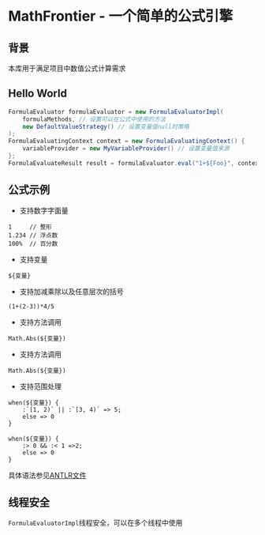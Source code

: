 # MathFrontier - 一个简单的公式引擎

## 背景

本库用于满足项目中数值公式计算需求

## Hello World
```java
FormulaEvaluator formulaEvaluator = new FormulaEvaluatorImpl(
    formulaMethods, // 设置可以在公式中使用的方法
    new DefaultValueStrategy() // 设置变量值null时策略
);
FormulaEvaluatingContext context = new FormulaEvaluatingContext() {
    variableProvider = new MyVariableProvider() // 设置变量值来源
};
FormulaEvaluateResult result = formulaEvaluator.eval("1+${Foo}", context);
```

## 公式示例

* 支持数字字面量
```
1     // 整形
1.234 // 浮点数
100%  // 百分数
```

* 支持变量
```
${变量}
```

* 支持加减乘除以及任意层次的括号
```
(1+(2-3))*4/5
```

* 支持方法调用
```
Math.Abs(${变量})
```

* 支持方法调用
```
Math.Abs(${变量})
```

* 支持范围处理
```
when(${变量}) {
    :`[1, 2)` || :`[3, 4)` => 5;
    else => 0
}
```
```
when(${变量}) {
    :> 0 && :< 1 =>2;
    else => 0
}
```

具体语法参见[ANTLR文件](document/Formula.g4)

## 线程安全

`FormulaEvaluatorImpl`线程安全，可以在多个线程中使用